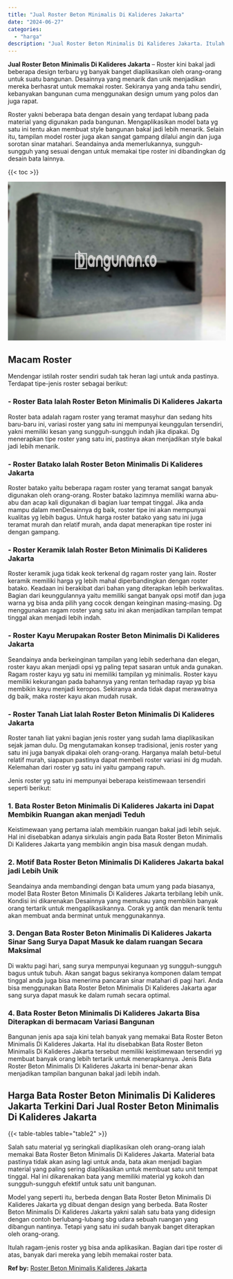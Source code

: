 ```yaml
---
title: "Jual Roster Beton Minimalis Di Kalideres Jakarta"
date: "2024-06-27"
categories: 
  - "harga"
description: "Jual Roster Beton Minimalis Di Kalideres Jakarta. Itulah ragam-jenis roster yg bisa anda aplikasikan. Bagian dari tipe roster di atas, banyak dari mereka yan..."
---
```


**Jual Roster Beton Minimalis Di Kalideres Jakarta** – Roster kini bakal jadi beberapa design terbaru yg banyak banget diaplikasikan oleh orang-orang untuk suatu bangunan. Desainnya yang menarik dan unik menjadikan mereka berhasrat untuk memakai roster. Sekiranya yang anda tahu sendiri, kebanyakan bangunan cuma menggunakan design umum yang polos dan juga rapat.

Roster yakni beberapa bata dengan desain yang terdapat lubang pada material yang digunakan pada bangunan. Mengaplikasikan model bata yg satu ini tentu akan membuat style bangunan bakal jadi lebih menarik. Selain itu, tampilan model roster juga akan sangat gampang dilalui angin dan juga sorotan sinar matahari. Seandainya anda memerlukannya, sungguh-sungguh yang sesuai dengan untuk memakai tipe roster ini dibandingkan dg desain bata lainnya.

{{< toc >}}

![Jual Roster Beton Minimalis Di Kalideres Jakarta](/images/bata-roster-minimalis-17.png)

## Macam Roster

Mendengar istilah roster sendiri sudah tak heran lagi untuk anda pastinya. Terdapat tipe-jenis roster sebagai berikut:

### \- Roster Bata Ialah Roster Beton Minimalis Di Kalideres Jakarta

Roster bata adalah ragam roster yang teramat masyhur dan sedang hits baru-baru ini, variasi roster yang satu ini mempunyai keunggulan tersendiri, yakni memiliki kesan yang sungguh-sungguh indah jika dipakai. Dg menerapkan tipe roster yang satu ini, pastinya akan menjadikan style bakal jadi lebih menarik.

### \- Roster Batako Ialah Roster Beton Minimalis Di Kalideres Jakarta

Roster batako yaitu beberapa ragam roster yang teramat sangat banyak digunakan oleh orang-orang. Roster batako lazimnya memiliki warna abu-abu dan acap kali digunakan di bagian luar tempat tinggal. Jika anda mampu dalam menDesainnya dg baik, roster tipe ini akan mempunyai kualitas yg lebih bagus. Untuk harga roster batako yang satu ini juga teramat murah dan relatif murah, anda dapat menerapkan tipe roster ini dengan gampang.

### \- Roster Keramik Ialah Roster Beton Minimalis Di Kalideres Jakarta

Roster keramik juga tidak keok terkenal dg ragam roster yang lain. Roster keramik memiliki harga yg lebih mahal diperbandingkan dengan roster batako. Keadaan ini berakibat dari bahan yang diterapkan lebih berkwalitas. Bagian dari keunggulannya yaitu memiliki sangat banyak opsi motif dan juga warna yg bisa anda pilih yang cocok dengan keinginan masing-masing. Dg menggunakan ragam roster yang satu ini akan menjadikan tampilan tempat tinggal akan menjadi lebih indah.

### \- Roster Kayu Merupakan Roster Beton Minimalis Di Kalideres Jakarta

Seandainya anda berkeinginan tampilan yang lebih sederhana dan elegan, roster kayu akan menjadi opsi yg paling tepat sasaran untuk anda gunakan. Ragam roster kayu yg satu ini memiliki tampilan yg minimalis. Roster kayu memiliki kekurangan pada bahannya yang rentan terhadap rayap yg bisa membikin kayu menjadi keropos. Sekiranya anda tidak dapat merawatnya dg baik, maka roster kayu akan mudah rusak.

### \- Roster Tanah Liat Ialah Roster Beton Minimalis Di Kalideres Jakarta

Roster tanah liat yakni bagian jenis roster yang sudah lama diaplikasikan sejak jaman dulu. Dg mengutamakan konsep tradisional, jenis roster yang satu ini juga banyak dipakai oleh orang-orang. Harganya malah betul-betul relatif murah, siapapun pastinya dapat membeli roster variasi ini dg mudah. Kelemahan dari roster yg satu ini yaitu gampang rapuh.

Jenis roster yg satu ini mempunyai beberapa keistimewaan tersendiri seperti berikut:

### 1\. Bata Roster Beton Minimalis Di Kalideres Jakarta ini Dapat Membikin Ruangan akan menjadi Teduh

Keistimewaan yang pertama ialah membikin ruangan bakal jadi lebih sejuk. Hal ini disebabkan adanya sirkulais angin pada Bata Roster Beton Minimalis Di Kalideres Jakarta yang membikin angin bisa masuk dengan mudah.

### 2\. Motif Bata Roster Beton Minimalis Di Kalideres Jakarta bakal jadi Lebih Unik

Seandainya anda membandingi dengan bata umum yang pada biasanya, model Bata Roster Beton Minimalis Di Kalideres Jakarta terbilang lebih unik. Kondisi ini dikarenakan Desainnya yang memukau yang membikin banyak orang tertarik untuk mengaplikasikannya. Corak yg antik dan menarik tentu akan membuat anda berminat untuk menggunakannya.

### 3\. Dengan Bata Roster Beton Minimalis Di Kalideres Jakarta Sinar Sang Surya Dapat Masuk ke dalam ruangan Secara Maksimal

Di waktu pagi hari, sang surya mempunyai kegunaan yg sungguh-sungguh bagus untuk tubuh. Akan sangat bagus sekiranya komponen dalam tempat tinggal anda juga bisa menerima pancaran sinar matahari di pagi hari. Anda bisa menggunakan Bata Roster Beton Minimalis Di Kalideres Jakarta agar sang surya dapat masuk ke dalam rumah secara optimal.

### 4\. Bata Roster Beton Minimalis Di Kalideres Jakarta Bisa Diterapkan di bermacam Variasi Bangunan

Bangunan jenis apa saja kini telah banyak yang memakai Bata Roster Beton Minimalis Di Kalideres Jakarta. Hal itu disebabkan Bata Roster Beton Minimalis Di Kalideres Jakarta tersebut memiliki keistimewaan tersendiri yg membuat banyak orang lebih tertarik untuk menerapkannya. Jenis Bata Roster Beton Minimalis Di Kalideres Jakarta ini benar-benar akan menjadikan tampilan bangunan bakal jadi lebih indah.

## Harga Bata Roster Beton Minimalis Di Kalideres Jakarta Terkini Dari Jual Roster Beton Minimalis Di Kalideres Jakarta

{{< table-tables table="table2" >}}

Salah satu material yg seringkali diaplikasikan oleh orang-orang ialah memakai Bata Roster Beton Minimalis Di Kalideres Jakarta. Material bata pastinya tidak akan asing lagi untuk anda, bata akan menjadi bagian material yang paling sering diaplikasikan untuk membuat satu unit tempat tinggal. Hal ini dikarenakan bata yang memiliki material yg kokoh dan sungguh-sungguh efektif untuk satu unit bangunan.

Model yang seperti itu, berbeda dengan Bata Roster Beton Minimalis Di Kalideres Jakarta yg dibuat dengan design yang berbeda. Bata Roster Beton Minimalis Di Kalideres Jakarta yakni salah satu bata yang didesign dengan contoh berlubang-lubang sbg udara sebuah ruangan yang dibangun nantinya. Tetapi yang satu ini sudah banyak banget diterapkan oleh orang-orang.

Itulah ragam-jenis roster yg bisa anda aplikasikan. Bagian dari tipe roster di atas, banyak dari mereka yang lebih memakai roster bata.

**Ref by:** [Roster Beton Minimalis Kalideres Jakarta](https://id.wikipedia.org/wiki/Roster)
